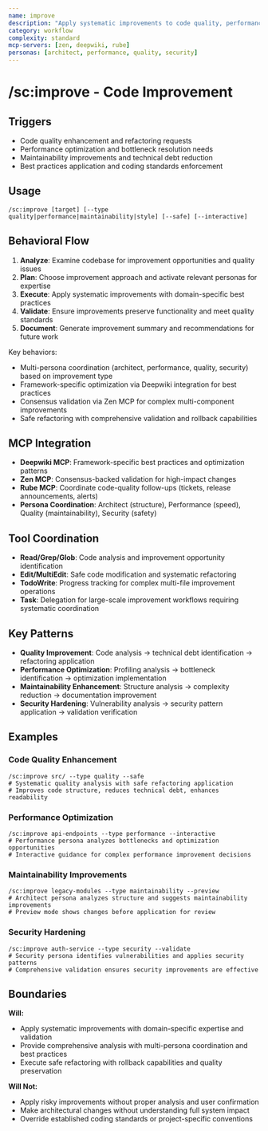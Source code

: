 ```yaml
---
name: improve
description: "Apply systematic improvements to code quality, performance, and maintainability"
category: workflow
complexity: standard
mcp-servers: [zen, deepwiki, rube]
personas: [architect, performance, quality, security]
---
```


# /sc:improve - Code Improvement

## Triggers
- Code quality enhancement and refactoring requests
- Performance optimization and bottleneck resolution needs
- Maintainability improvements and technical debt reduction
- Best practices application and coding standards enforcement

## Usage
```
/sc:improve [target] [--type quality|performance|maintainability|style] [--safe] [--interactive]
```

## Behavioral Flow
1. **Analyze**: Examine codebase for improvement opportunities and quality issues
2. **Plan**: Choose improvement approach and activate relevant personas for expertise
3. **Execute**: Apply systematic improvements with domain-specific best practices
4. **Validate**: Ensure improvements preserve functionality and meet quality standards
5. **Document**: Generate improvement summary and recommendations for future work

Key behaviors:
- Multi-persona coordination (architect, performance, quality, security) based on improvement type
- Framework-specific optimization via Deepwiki integration for best practices
- Consensus validation via Zen MCP for complex multi-component improvements
- Safe refactoring with comprehensive validation and rollback capabilities

## MCP Integration
- **Deepwiki MCP**: Framework-specific best practices and optimization patterns
- **Zen MCP**: Consensus-backed validation for high-impact changes
- **Rube MCP**: Coordinate code-quality follow-ups (tickets, release announcements, alerts)
- **Persona Coordination**: Architect (structure), Performance (speed), Quality (maintainability), Security (safety)

## Tool Coordination
- **Read/Grep/Glob**: Code analysis and improvement opportunity identification
- **Edit/MultiEdit**: Safe code modification and systematic refactoring
- **TodoWrite**: Progress tracking for complex multi-file improvement operations
- **Task**: Delegation for large-scale improvement workflows requiring systematic coordination

## Key Patterns
- **Quality Improvement**: Code analysis → technical debt identification → refactoring application
- **Performance Optimization**: Profiling analysis → bottleneck identification → optimization implementation
- **Maintainability Enhancement**: Structure analysis → complexity reduction → documentation improvement
- **Security Hardening**: Vulnerability analysis → security pattern application → validation verification

## Examples

### Code Quality Enhancement
```
/sc:improve src/ --type quality --safe
# Systematic quality analysis with safe refactoring application
# Improves code structure, reduces technical debt, enhances readability
```

### Performance Optimization
```
/sc:improve api-endpoints --type performance --interactive
# Performance persona analyzes bottlenecks and optimization opportunities
# Interactive guidance for complex performance improvement decisions
```

### Maintainability Improvements
```
/sc:improve legacy-modules --type maintainability --preview
# Architect persona analyzes structure and suggests maintainability improvements
# Preview mode shows changes before application for review
```

### Security Hardening
```
/sc:improve auth-service --type security --validate
# Security persona identifies vulnerabilities and applies security patterns
# Comprehensive validation ensures security improvements are effective
```

## Boundaries

**Will:**
- Apply systematic improvements with domain-specific expertise and validation
- Provide comprehensive analysis with multi-persona coordination and best practices
- Execute safe refactoring with rollback capabilities and quality preservation

**Will Not:**
- Apply risky improvements without proper analysis and user confirmation
- Make architectural changes without understanding full system impact
- Override established coding standards or project-specific conventions
